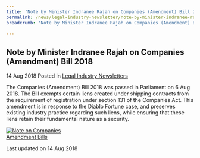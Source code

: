 ```yaml
---
title: 'Note by Minister Indranee Rajah on Companies (Amendment) Bill 2018'
permalink: /news/legal-industry-newsletter/note-by-minister-indranee-rajah-on-companies-amendment-bill-2018/
breadcrumb: 'Note by Minister Indranee Rajah on Companies (Amendment) Bill 2018'

---
```



<style>
  .image {width: 200px;}
  .image img {max-width: 100%;}
</style>

Note by Minister Indranee Rajah on Companies (Amendment) Bill 2018
---

14 Aug 2018 Posted in [Legal Industry Newsletters](/news/legal-industry-newsletters/)

The Companies (Amendment) Bill 2018 was passed in Parliament on 6 Aug 2018. The Bill exempts certain liens created under shipping contracts from the requirement of registration under section 131 of the Companies Act. This amendment is in response to the Diablo Fortune case, and preserves existing industry practice regarding such liens, while ensuring that these liens retain their fundamental nature as a security.

<div class="image">
  <a href="/files/Note_on_Companies_(Amendment)_Bill_2018.pdf/"><img src="/images/1534234158622.jpg/" title="Note on Companies Amendment Bills" alt="Note on Companies Amendment Bills"></a>
</div>

<p class="right-side-updated">Last updated on 14 Aug 2018
</p>
